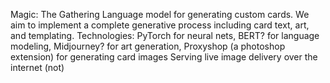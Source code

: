 Magic: The Gathering Language model for generating custom cards. We aim to implement a complete generative process including card text, art, and templating.
Technologies: PyTorch for neural nets, BERT? for language modeling, Midjourney? for art generation, Proxyshop (a photoshop extension) for generating card images
Serving live image delivery over the internet (not)
